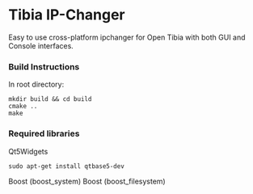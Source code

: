 # Tibia IP-Changer

Easy to use cross-platform ipchanger for Open Tibia with both GUI and Console interfaces.

### Build Instructions
In root directory:
```
mkdir build && cd build
cmake ..
make
```

### Required libraries
Qt5Widgets<br />
```
sudo apt-get install qtbase5-dev
```
Boost (boost_system)
Boost (boost_filesystem)
